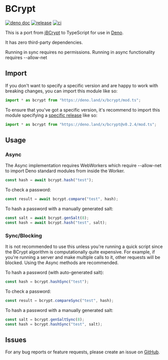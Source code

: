 # BCrypt

[![deno doc](https://doc.deno.land/badge.svg)](https://doc.deno.land/https/deno.land/x/bcrypt/mod.ts)
[![release](https://img.shields.io/github/v/release/jamesbroadberry/deno-bcrypt.svg?color=green&label=latest)](https://github.com/JamesBroadberry/deno-bcrypt/releases)
[![ci](https://github.com/JamesBroadberry/deno-bcrypt/workflows/ci/badge.svg)](https://github.com/JamesBroadberry/deno-bcrypt/actions)

This is a port from [jBCrypt](https://github.com/jeremyh/jBCrypt) to TypeScript for use in [Deno](https://deno.land/).

It has zero third-party dependencies.

Running in sync requires no permissions.
Running in async functionality requires --allow-net

## Import

If you don't want to specify a specific version and are happy to work with breaking changes, you can import this module like so:

```ts
import * as bcrypt from "https://deno.land/x/bcrypt/mod.ts";
```

To ensure that you've got a specific version, it's recommend to import this module specifying a [specific release](https://github.com/JamesBroadberry/deno-bcrypt/releases) like so:

```ts
import * as bcrypt from "https://deno.land/x/bcrypt@v0.2.4/mod.ts";
```

## Usage

### Async

The Async implementation requires WebWorkers which require --allow-net to import Deno standard modules from inside the Worker.

```ts
const hash = await bcrypt.hash("test");
```

To check a password:

```ts
const result = await bcrypt.compare("test", hash);
```

To hash a password with a manually generated salt:

```ts
const salt = await bcrypt.genSalt(8);
const hash = await bcrypt.hash("test", salt);
```

### Sync/Blocking

It is not recommended to use this unless you're running a quick script since the BCrypt algorithm is computationally quite expensive. For example, if you're running a server and make multiple calls to it, other requests will be blocked. Using the Async methods are recommended.

To hash a password (with auto-generated salt):

```ts
const hash = bcrypt.hashSync("test");
```

To check a password:

```ts
const result = bcrypt.compareSync("test", hash);
```

To hash a password with a manually generated salt:

```ts
const salt = bcrypt.genSaltSync(8);
const hash = bcrypt.hashSync("test", salt);
```

## Issues

For any bug reports or feature requests, please create an issue on [GitHub](https://github.com/JamesBroadberry/deno-bcrypt/issues).
